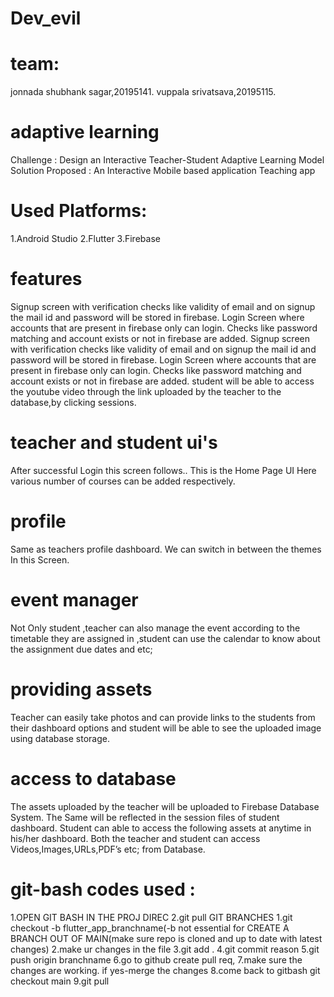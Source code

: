 # Dev_evil
# team:
jonnada shubhank sagar,20195141.
vuppala srivatsava,20195115.
# adaptive learning
Challenge : Design an Interactive Teacher-Student Adaptive Learning Model 
Solution Proposed : An Interactive Mobile based application Teaching app 
# Used Platforms:
1.Android Studio
2.Flutter
3.Firebase
# features
Signup screen with verification checks like validity of email and on signup the mail id and password will be stored in firebase.
Login Screen where accounts that are present in firebase only can login. Checks like password matching and account exists or not in firebase are added.
Signup screen with verification checks like validity of email and on signup the mail id and password will be stored in firebase.
Login Screen where accounts that are present in firebase only can login. Checks like password matching and account exists or not in firebase are added.
student will be able to access the youtube video through the link uploaded by the teacher to the database,by clicking sessions.


# teacher and student ui's
After successful Login this screen follows..
This is the Home Page UI
Here various number of courses can be added respectively.
# profile
Same as teachers  profile dashboard.
We can switch in between the themes  In this Screen.

# event manager
Not Only student ,teacher can also manage the event according to the timetable they are assigned in ,student can use the calendar to know about the assignment due dates and etc;
# providing assets
Teacher can easily take photos and can provide links to the students from their dashboard options and student will be able to see the uploaded image using database storage. 

# access to database
The assets uploaded by the teacher will be uploaded to Firebase Database System.
The Same will be reflected in the session files of student dashboard.
Student can able to access the following assets at anytime in his/her dashboard.
Both the teacher and student can access  Videos,Images,URLs,PDF’s etc; from Database.
# git-bash codes used :
1.OPEN GIT BASH IN THE PROJ DIREC
2.git pull
GIT BRANCHES
1.git checkout -b flutter_app_branchname(-b not essential for
CREATE A BRANCH OUT OF MAIN(make sure repo is cloned and up to date with latest changes)
2.make ur changes in the file
3.git add .
4.git commit reason
5.git push origin branchname
6.go to github create pull req,
7.make sure the changes are working. if yes-merge the changes
8.come back to gitbash
git checkout main
9.git pull










